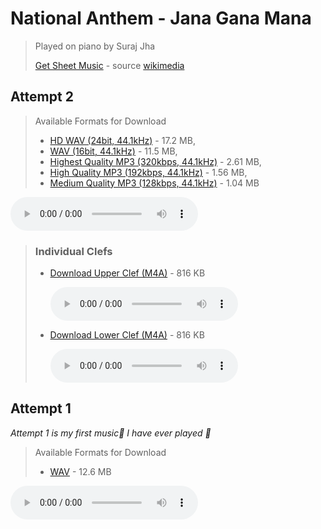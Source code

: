 # National Anthem - Jana Gana Mana

> Played on piano by Suraj Jha
>
> <a href="./Jana Gana Mana - sheet music.jpg" target="_blank">Get Sheet Music</a> - source <a href="https://commons.wikimedia.org/wiki/File:Jana_Gana_Mana_sheet_music.jpg" target="_blank">wikimedia</a>
## Attempt 2

> Available Formats for Download
> - <a href="./Jana Gana Mana - Suraj's attempt 2 (HD WAV 24bit, 44.1kHz).wav" download>HD WAV (24bit, 44.1kHz)</a> - 17.2 MB, 
> - <a href="./Jana Gana Mana - Suraj's attempt 2 (WAV 16bit, 44.1kHz).wav" download>WAV (16bit, 44.1kHz)</a> - 11.5 MB, 
> - <a href="./Jana Gana Mana - Suraj's attempt 2 (MP3 320kbps, 44.1kHz).mp3" download>Highest Quality MP3 (320kbps, 44.1kHz)</a> - 2.61 MB, 
> - <a href="./Jana Gana Mana - Suraj's attempt 2 (MP3 192kbps, 44.1kHz).mp3" download>High Quality MP3 (192kbps, 44.1kHz)</a> - 1.56 MB, 
> - <a href="./Jana Gana Mana - Suraj's attempt 2 (MP3 128kbps, 44.1kHz).mp3" download>Medium Quality MP3 (128kbps, 44.1kHz)</a> - 1.04 MB

<audio controls>
  <source src="./Jana Gana Mana - Suraj's attempt 2 (MP3 320kbps, 44.1kHz).mp3" type="audio/mp3">
</audio>

> ### Individual Clefs
> - <a href="./upper clef.m4a" download>Download Upper Clef (M4A)</a> - 816 KB
>
>   <audio controls>
>     <source src="./upper clef.m4a">
>   </audio>
>
> - <a href="./lower clef.m4a" download>Download Lower Clef (M4A)</a> - 816 KB
>
>   <audio controls>
>     <source src="./lower clef.m4a">
>   </audio>

## Attempt 1

*Attempt 1 is my first music🎵 I have ever played 🙂*

> Available Formats for Download
> - <a href="../../national-anthem180.wav" download>WAV</a> - 12.6 MB

<audio controls>
  <source src="../../national-anthem180.wav" type="audio/wav">
</audio>
